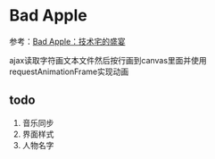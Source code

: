 # Bad Apple
参考：[Bad Apple：技术宅的盛宴](http://www.guokr.com/article/7268/)

ajax读取字符画文本文件然后按行画到canvas里面并使用requestAnimationFrame实现动画

## todo
1. 音乐同步
1. 界面样式
1. 人物名字